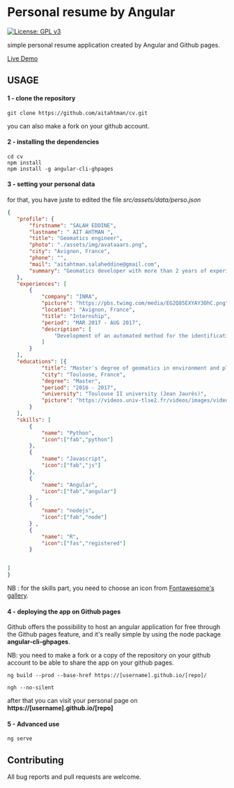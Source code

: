 # Personal resume by Angular
[![License: GPL v3](https://img.shields.io/badge/License-GPLv3-blue.svg)](https://www.gnu.org/licenses/gpl-3.0) 



simple personal resume application created by Angular and Github pages.

 [Live Demo](https://simon-lepennec.github.io/cv)



## USAGE

#### 1 - clone the repository 

```shell
git clone https://github.com/aitahtman/cv.git
```

you can also make a fork on your github account. 

#### 2 - installing the dependencies
```shell
cd cv 
npm install 
npm install -g angular-cli-ghpages
```

#### 3 - setting your personal data

for that, you have juste to edited the file _src/assets/data/perso.json_


 ```json
 {
    "profile": {
        "firstname": "SALAH EDDINE",
        "lastname": " AIT AHTMAN ",
        "title": "Geomatics engineer",
        "photo": "./assets/img/avataaars.png",
        "city": "Avignon, France",
        "phone": "",
        "mail": "aitahtman.salaheddine@gmail.com",
        "summary": "Geomatics developer with more than 2 years of experience in the field of geomatics and geographic information systems. Now, i'm under a short-term contract at the French Institute of Agronomic Research (INRA or INRAE) working on UrbaSIMUL project which is a tool dedicated to land prospecting."
    },
    "experiences": [
        {
            "company": "INRA",
            "picture": "https://pbs.twimg.com/media/EG2Q85EXYAY3OhC.png",
            "location": "Avignon, France",
            "title": "Internship",
            "period": "MAR 2017 - AUG 2017",
            "description": [
                "Development of an automated method for the identification of artificial surfaces from the VHRS satellite images."
            ]
        }
    ],
    "educations": [{
            "title": "Master's degree of geomatics in environment and planning (SIGMA) ",
            "city": "Toulouse, France",
            "degree": "Master",
            "period": "2016 - 2017",
            "university": "Toulouse II university (Jean Jaurès)",
            "picture": "https://videos.univ-tlse2.fr/videos/images/videopreview.jpg"
        }
    ],
    "skills": [
        {
            "name": "Python",
            "icon":["fab","python"]
        }, 
        {
            "name": "Javascript",
            "icon":["fab","js"]
        }, 
        {
            "name": "Angular",
            "icon":["fab","angular"]
        } ,
        {
            "name": "nodejs",
            "icon":["fab","node"]
        } ,
        {
            "name": "R",
            "icon":["fas","registered"]
        }


]
}
```

NB : for the skills part, you need to choose an icon from [Fontawesome's gallery](https://fontawesome.com/icons?d=gallery).


#### 4 - deploying the app on Github pages 

Github offers the possibility to host an angular application for free through the Github pages feature, and it's really simple by using the node package **angular-cli-ghpages**.

NB: you need to make a fork or a copy of the repository on your github account to be able to share the app on your github pages.


```shell
ng build --prod --base-href https://[username].github.io/[repo]/

ngh --no-silent
```

after that you can visit your personal page on **https://[username].github.io/[repo]**


#### 5 - Advanced use

```shell
ng serve
```

## Contributing

All bug reports and pull requests are welcome. 

